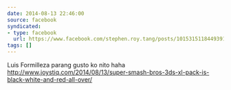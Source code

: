 ```yaml
---
date: 2014-08-13 22:46:00
source: facebook
syndicated:
- type: facebook
  url: https://www.facebook.com/stephen.roy.tang/posts/10153151184493912
tags: []
---
```


Luis Formilleza parang gusto ko nito haha http://www.joystiq.com/2014/08/13/super-smash-bros-3ds-xl-pack-is-black-white-and-red-all-over/